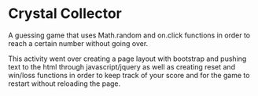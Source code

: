 # Crystal Collector

A guessing game that uses Math.random and on.click functions in order to reach a certain number without going over.

This activity went over creating a page layout with bootstrap and pushing text to the html through javascript/jquery as well as creating reset and win/loss functions in order to keep track of your score and for the game to restart without reloading the page.
